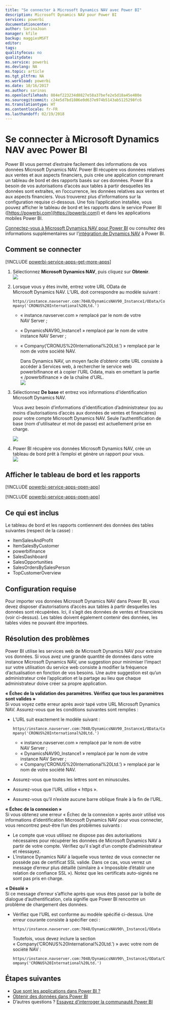 ```yaml
---
title: "Se connecter à Microsoft Dynamics NAV avec Power BI"
description: Microsoft Dynamics NAV pour Power BI
services: powerbi
documentationcenter: 
author: SarinaJoan
manager: kfile
backup: maggiesMSFT
editor: 
tags: 
qualityfocus: no
qualitydate: 
ms.service: powerbi
ms.devlang: NA
ms.topic: article
ms.tgt_pltfrm: NA
ms.workload: powerbi
ms.date: 10/16/2017
ms.author: sarinas
ms.openlocfilehash: 884ef223234d8827e58a37befe2e5d18a45e480e
ms.sourcegitcommit: c24e5d7bd1806e0d637e974b5143ab5125298fc6
ms.translationtype: HT
ms.contentlocale: fr-FR
ms.lasthandoff: 02/19/2018
---
```

# <a name="connect-to-microsoft-dynamics-nav-with-power-bi"></a>Se connecter à Microsoft Dynamics NAV avec Power BI
Power BI vous permet d’extraire facilement des informations de vos données Microsoft Dynamics NAV. Power BI récupère vos données relatives aux ventes et aux aspects financiers, puis crée une application comprenant un tableau de bord et des rapports basés sur ces données. Power BI a besoin de vos autorisations d’accès aux tables à partir desquelles les données sont extraites, en l’occurrence, les données relatives aux ventes et aux aspects financiers. Vous trouverez plus d’informations sur la configuration requise ci-dessous. Une fois l’application installée, vous pouvez afficher le tableau de bord et les rapports dans le service Power BI ([https://powerbi.com](https://powerbi.com)) et dans les applications mobiles Power BI. 

[Connectez-vous à Microsoft Dynamics NAV pour Power BI](https://app.powerbi.com/getdata/services/microsoft-dynamics-nav) ou consultez des informations supplémentaires sur l’[intégration de Dynamics NAV](https://powerbi.microsoft.com/integrations/microsoft-dynamics-nav) à Power BI.

## <a name="how-to-connect"></a>Comment se connecter
[!INCLUDE [powerbi-service-apps-get-more-apps](./includes/powerbi-service-apps-get-more-apps.md)]

1. Sélectionnez **Microsoft Dynamics NAV**, puis cliquez sur **Obtenir**.  
   ![](media/service-connect-to-microsoft-dynamics-nav/mdnav.png)
2. Lorsque vous y êtes invité, entrez votre URL OData de Microsoft Dynamics NAV. L’URL doit correspondre au modèle suivant :
   
    `https//instance.navserver.com:7048/DynamicsNAV90_Instance1/OData/Company('CRONUS%20International%20Ltd.')`
   
   * « instance.navserver.com » remplacé par le nom de votre NAV Server ;
   * « DynamicsNAV90\_Instance1 » remplacé par le nom de votre instance NAV Server ;
   * « Company(’CRONUS%20International%20Ltd.’) » remplacé par le nom de votre société NAV.
     
     Dans Dynamics NAV, un moyen facile d’obtenir cette URL consiste à accéder à Services web, à rechercher le service web powerbifinance et à copier l’URL Odata, mais en omettant la partie « /powerbifinance » de la chaîne d’URL.  
     ![](media/service-connect-to-microsoft-dynamics-nav/param.png)
3. Sélectionnez **De base** et entrez vos informations d'identification Microsoft Dynamics NAV.
   
    Vous avez besoin d’informations d’identification d’administrateur (ou au moins d’autorisations d’accès aux données de ventes et financières) pour votre compte Microsoft Dynamics NAV.  Seule l’authentification de base (nom d'utilisateur et mot de passe) est actuellement prise en charge.
   
    ![](media/service-connect-to-microsoft-dynamics-nav/creds.png)
4. Power BI récupère vos données Microsoft Dynamics NAV, crée un tableau de bord prêt à l’emploi et génère un rapport pour vous.   
   ![](media/service-connect-to-microsoft-dynamics-nav/dashboard.png)

## <a name="view-the-dashboard-and-reports"></a>Afficher le tableau de bord et les rapports
[!INCLUDE [powerbi-service-apps-open-app](./includes/powerbi-service-apps-open-app.md)]

[!INCLUDE [powerbi-service-apps-open-app](./includes/powerbi-service-apps-what-now.md)]

## <a name="whats-included"></a>Ce qui est inclus
Le tableau de bord et les rapports contiennent des données des tables suivantes (respect de la casse) :  

* ItemSalesAndProfit  
* ItemSalesByCustomer  
* powerbifinance  
* SalesDashboard  
* SalesOpportunities  
* SalesOrdersBySalesPerson  
* TopCustomerOverview  

## <a name="system-requirements"></a>Configuration requise
Pour importer vos données Microsoft Dynamics NAV dans Power BI, vous devez disposer d’autorisations d’accès aux tables à partir desquelles les données sont récupérées. Ici, il s’agit des données de ventes et financières (voir ci-dessus). Les tables doivent également contenir des données, les tables vides ne pouvant être importées.

## <a name="troubleshooting"></a>Résolution des problèmes
Power BI utilise les services web de Microsoft Dynamics NAV pour extraire vos données. Si vous avez une grande quantité de données dans votre instance Microsoft Dynamics NAV, une suggestion pour minimiser l’impact sur votre utilisation du service web consiste à modifier la fréquence d’actualisation en fonction de vos besoins. Une autre suggestion est qu’un administrateur crée l’application et la partage au lieu que chaque administrateur doive créer sa propre application.

**« Échec de la validation des paramètres. Vérifiez que tous les paramètres sont valides »**  
Si vous voyez cette erreur après avoir tapé votre URL Microsoft Dynamics NAV. Assurez-vous que les conditions suivantes sont remplies :

* L’URL suit exactement le modèle suivant :
  
    `https//instance.navserver.com:7048/DynamicsNAV90_Instance1/OData/Company('CRONUS%20International%20Ltd.')`
  
  * « instance.navserver.com » remplacé par le nom de votre NAV Server ;
  * « DynamicsNAV90\_Instance1 » remplacé par le nom de votre instance NAV Server ;
  * « Company(’CRONUS%20International%20Ltd.’) » remplacé par le nom de votre société NAV.
* Assurez-vous que toutes les lettres sont en minuscules.  
* Assurez-vous que l’URL utilise « https ».  
* Assurez-vous qu’il n’existe aucune barre oblique finale à la fin de l’URL.

**« Échec de la connexion »**  
Si vous obtenez une erreur « Échec de la connexion » après avoir utilisé vos informations d’identification Microsoft Dynamics NAV pour vous connecter, vous rencontrez peut-être l’un des problèmes suivants :

* Le compte que vous utilisez ne dispose pas des autorisations nécessaires pour récupérer les données de Microsoft Dynamics NAV à partir de votre compte. Vérifiez qu’il s’agit d’un compte d’administrateur et réessayez.
* L’instance Dynamics NAV à laquelle vous tentez de vous connecter ne possède pas de certificat SSL valide. Dans ce cas, vous verrez un message d’erreur plus détaillé (similaire à « Impossible d’établir une relation de confiance SSL »). Notez que les certificats auto-signés ne sont pas pris en charge.

**« Désolé »**  
Si ce message d’erreur s’affiche après que vous êtes passé par la boîte de dialogue d’authentification, cela signifie que Power BI rencontre un problème de chargement des données.

* Vérifiez que l’URL est conforme au modèle spécifié ci-dessus. Une erreur courante consiste à spécifier ceci :
  
    `https//instance.navserver.com:7048/DynamicsNAV90\_Instance1/OData`
  
    Toutefois, vous devez inclure la section « Company(’CRONUS%20International%20Ltd.’) » avec votre nom de société NAV :
  
    `https//instance.navserver.com:7048/DynamicsNAV90\_Instance1/OData/Company('CRONUS%20International%20Ltd.')`

## <a name="next-steps"></a>Étapes suivantes
* [Que sont les applications dans Power BI ?](service-install-use-apps.md)
* [Obtenir des données dans Power BI](service-get-data.md)
* D’autres questions ? [Essayez d’interroger la communauté Power BI](http://community.powerbi.com/)

